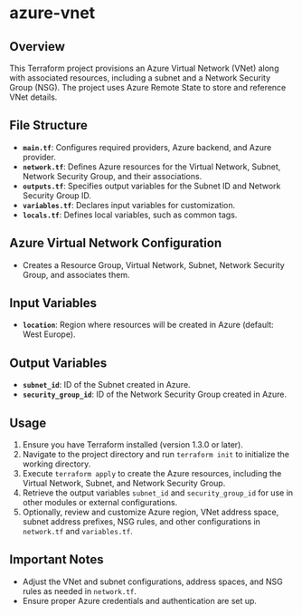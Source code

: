 # azure-vnet

## Overview

This Terraform project provisions an Azure Virtual Network (VNet) along with associated resources, including a subnet and a Network Security Group (NSG). The project uses Azure Remote State to store and reference VNet details.

## File Structure

- **`main.tf`**: Configures required providers, Azure backend, and Azure provider.
- **`network.tf`**: Defines Azure resources for the Virtual Network, Subnet, Network Security Group, and their associations.
- **`outputs.tf`**: Specifies output variables for the Subnet ID and Network Security Group ID.
- **`variables.tf`**: Declares input variables for customization.
- **`locals.tf`**: Defines local variables, such as common tags.

## Azure Virtual Network Configuration

- Creates a Resource Group, Virtual Network, Subnet, Network Security Group, and associates them.

## Input Variables

- **`location`**: Region where resources will be created in Azure (default: West Europe).

## Output Variables

- **`subnet_id`**: ID of the Subnet created in Azure.
- **`security_group_id`**: ID of the Network Security Group created in Azure.

## Usage

1. Ensure you have Terraform installed (version 1.3.0 or later).
2. Navigate to the project directory and run `terraform init` to initialize the working directory.
3. Execute `terraform apply` to create the Azure resources, including the Virtual Network, Subnet, and Network Security Group.
4. Retrieve the output variables `subnet_id` and `security_group_id` for use in other modules or external configurations.
5. Optionally, review and customize Azure region, VNet address space, subnet address prefixes, NSG rules, and other configurations in `network.tf` and `variables.tf`.

## Important Notes

- Adjust the VNet and subnet configurations, address spaces, and NSG rules as needed in `network.tf`.
- Ensure proper Azure credentials and authentication are set up.